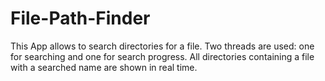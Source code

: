 # File-Path-Finder

This App allows to search directories for a file. Two threads are used: one for searching and one for search progress. All directories containing a file with a searched name are shown in real time.
